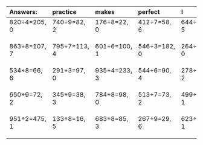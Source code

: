| Answers: | practice | makes | perfect | ! |
| :--- | :--- | :--- | :--- | :--- |
| 820÷4=205, 0 | 740÷9=82, 2 | 176÷8=22, 0 | 412÷7=58, 6 | 644÷9=71, 5 | 
|   |   |   |   |   | 
|   |   |   |   |   | 
|   |   |   |   |   | 
| 863÷8=107, 7 | 795÷7=113, 4 | 601÷6=100, 1 | 546÷3=182, 0 | 264÷8=33, 0 | 
|   |   |   |   |   | 
|   |   |   |   |   | 
|   |   |   |   |   | 
| 534÷8=66, 6 | 291÷3=97, 0 | 935÷4=233, 3 | 544÷6=90, 4 | 278÷6=46, 2 | 
|   |   |   |   |   | 
|   |   |   |   |   | 
|   |   |   |   |   | 
| 650÷9=72, 2 | 345÷9=38, 3 | 784÷8=98, 0 | 513÷7=73, 2 | 499÷3=166, 1 | 
|   |   |   |   |   | 
|   |   |   |   |   | 
|   |   |   |   |   | 
| 951÷2=475, 1 | 133÷8=16, 5 | 683÷8=85, 3 | 267÷9=29, 6 | 623÷2=311, 1 | 
|   |   |   |   |   | 
|   |   |   |   |   | 
|   |   |   |   |   | 
